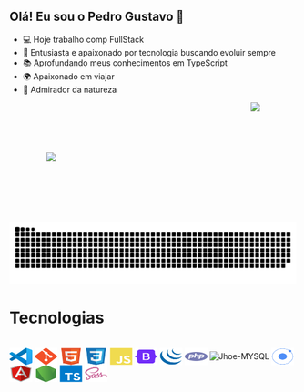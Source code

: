 ## Olá! Eu sou o Pedro Gustavo 👋

- 💻 Hoje trabalho comp FullStack
- 🚀 Entusiasta e apaixonado por tecnologia buscando evoluir sempre
- 📚 Aprofundando meus conhecimentos em TypeScript
- 🌍 Apaixonado em viajar
- 🌄 Admirador da natureza


<div style="display: flex; justify-content: space-around; align-items: center;">
  <picture style="width: 230px;">
    <source
      srcset="https://github-readme-stats.vercel.app/api?username=pedrogustavo98&show_icons=true&theme=dracula"
      media="(prefers-color-scheme: dark), (prefers-color-scheme: light), (prefers-color-scheme: no-preference)"
    />
    <img src="https://github-readme-stats.vercel.app/api?username=pedrogustavo98&show_icons=true&theme=dracula" />
  </picture>

  <img style="height:195px!important;" src="https://github-readme-stats.vercel.app/api/top-langs/?username=pedrogustavo98&layout=compact&theme=dracula" />
</div>

![snake](https://raw.githubusercontent.com/Platane/snk/output/github-contribution-grid-snake.svg)

# Tecnologias

<div style="display: inline_block"><br>
  <img align="center" alt="Jhoe-CSS" height="30" width="40" src="https://raw.githubusercontent.com/devicons/devicon/master/icons/vscode/vscode-original.svg">
  <img align="center" alt="Jhoe-CSS" height="30" width="40" src="https://raw.githubusercontent.com/devicons/devicon/master/icons/git/git-original.svg">
  <img align="center" alt="Jhoe-HTML" height="30" width="40" src="https://raw.githubusercontent.com/devicons/devicon/master/icons/html5/html5-original.svg">
  <img align="center" alt="Jhoe-CSS" height="30" width="40" src="https://raw.githubusercontent.com/devicons/devicon/master/icons/css3/css3-original.svg">
  <img align="center" alt="Jhoe-Js" height="30" width="40" src="https://raw.githubusercontent.com/devicons/devicon/master/icons/javascript/javascript-plain.svg">
  <img align="center" alt="Jhoe-CSS" height="30" width="40" src="https://raw.githubusercontent.com/devicons/devicon/master/icons/bootstrap/bootstrap-plain.svg">
  <img align="center" alt="Jhoe-CSS" height="30" width="40" src="https://raw.githubusercontent.com/devicons/devicon/master/icons/jquery/jquery-plain.svg">
  <img align="center" alt="Jhoe-PHP" height="30" width="40" src="https://raw.githubusercontent.com/devicons/devicon/master/icons/php/php-plain.svg">
  <img align="center" alt="Jhoe-MYSQL" height="30" width="40" src="https://cdn.jsdelivr.net/gh/devicons/devicon/icons/mysql/mysql-original.svg">
  <img align="center" alt="Jhoe-IONIC" height="30" width="40" src="https://raw.githubusercontent.com/devicons/devicon/master/icons/ionic/ionic-original.svg">
  <img align="center" alt="Jhoe-ANGULARr" height="30" width="40" src="https://raw.githubusercontent.com/devicons/devicon/master/icons/angularjs/angularjs-original.svg">
  <img align="center" alt="Jhoe-NODEJS" height="30" width="40" src="https://raw.githubusercontent.com/devicons/devicon/master/icons/nodejs/nodejs-original.svg">
  <img align="center" alt="Jhoe-TYPESCRIPT" height="30" width="40" src="https://raw.githubusercontent.com/devicons/devicon/master/icons/typescript/typescript-original.svg">
  <img align="center" alt="Jhoe-SASS" height="30" width="40" src="https://raw.githubusercontent.com/devicons/devicon/master/icons/sass/sass-original.svg">
</div>




